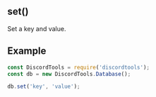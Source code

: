## set()

Set a key and value.

## Example
```js
const DiscordTools = require('discordtools');
const db = new DiscordTools.Database();

db.set('key', 'value');
```